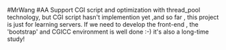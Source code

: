 #MrWang
#AA
Support CGI script and optimization with thread_pool technology,
but CGI script hasn't implemention yet ,and  so far , this project is just for learning servers.
If we need to develop the front-end , the 'bootstrap' and CGICC environment is well done :-)
it's also a long-time study!

